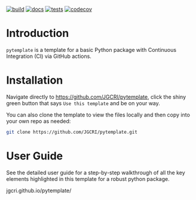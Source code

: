 [![build](https://github.com/JGCRI/bed/actions/workflows/build.yml/badge.svg)](https://github.com/JGCRI/bed/actions/workflows/build.yml)
[![docs](https://github.com/JGCRI/bed/actions/workflows/docs.yml/badge.svg)](https://github.com/JGCRI/bed/actions/workflows/docs.yml)
[![tests](https://github.com/JGCRI/bed/actions/workflows/test.yml/badge.svg)](https://github.com/JGCRI/bed/actions/workflows/test.yml)
[![codecov](https://codecov.io/gh/JGCRI/bed/branch/main/graph/badge.svg?token=2EWDAQI07B)](https://codecov.io/gh/JGCRI/bed)

# Introduction

`pytemplate` is a template for a basic Python package with Continuous Integration (CI) via GitHub actions.

# Installation

Navigate directly to https://github.com/JGCRI/pytemplate, click the shiny green button that says `Use this template` and be on your way.

You can also clone the template to view the files locally and then copy into your own repo as needed:

```bash
git clone https://github.com/JGCRI/pytemplate.git
```

# User Guide

See the detailed user guide for a step-by-step walkthrough of all the key elements highlighted in this template for a robust python package.

jgcri.github.io/pytemplate/